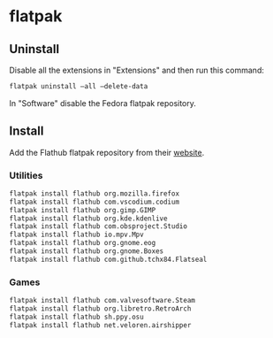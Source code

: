 # flatpak

## Uninstall

Disable all the extensions in "Extensions" and then run this command:

```bash
flatpak uninstall —all —delete-data
```

In "Software" disable the Fedora flatpak repository.

## Install

Add the Flathub flatpak repository from their [website](https://flathub.org).

### Utilities

```bash
flatpak install flathub org.mozilla.firefox
flatpak install flathub com.vscodium.codium
flatpak install flathub org.gimp.GIMP
flatpak install flathub org.kde.kdenlive
flatpak install flathub com.obsproject.Studio
flatpak install flathub io.mpv.Mpv
flatpak install flathub org.gnome.eog
flatpak install flathub org.gnome.Boxes
flatpak install flathub com.github.tchx84.Flatseal
```

### Games

```bash
flatpak install flathub com.valvesoftware.Steam
flatpak install flathub org.libretro.RetroArch
flatpak install flathub sh.ppy.osu
flatpak install flathub net.veloren.airshipper
```
